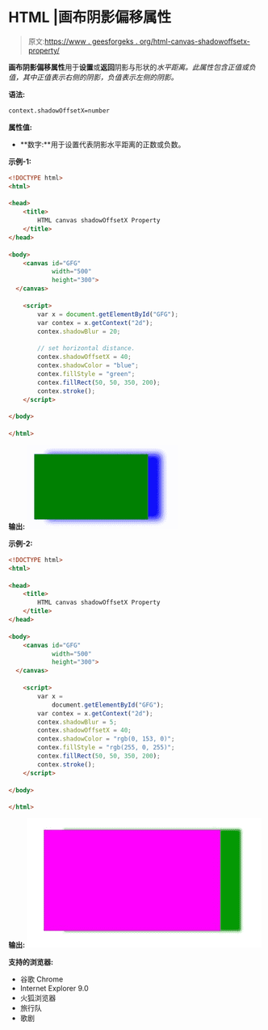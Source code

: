 # HTML |画布阴影偏移属性

> 原文:[https://www . geesforgeks . org/html-canvas-shadowoffsetx-property/](https://www.geeksforgeeks.org/html-canvas-shadowoffsetx-property/)

**画布阴影偏移属性**用于**设置**或**返回**阴影与形状的*水平距离。此属性包含正值或负值，其中正值表示右侧的阴影，负值表示左侧的阴影。*

**语法:**

```html
context.shadowOffsetX=number
```

**属性值:**

*   **数字:**用于设置代表阴影水平距离的正数或负数。

**示例-1:**

```html
<!DOCTYPE html>
<html>

<head>
    <title>
        HTML canvas shadowOffsetX Property
    </title>
</head>

<body>
    <canvas id="GFG"
            width="500"
            height="300">
  </canvas>

    <script>
        var x = document.getElementById("GFG");
        var contex = x.getContext("2d");
        contex.shadowBlur = 20;

        // set horizontal distance.
        contex.shadowOffsetX = 40;
        contex.shadowColor = "blue";
        contex.fillStyle = "green";
        contex.fillRect(50, 50, 350, 200);
        contex.stroke();
    </script>

</body>

</html>
```

**输出:**
![](img/ee0f8adbc8746541958a88b8ec97f65a.png)

**示例-2:**

```html
<!DOCTYPE html>
<html>

<head>
    <title>
        HTML canvas shadowOffsetX Property
    </title>
</head>

<body>
    <canvas id="GFG"
            width="500"
            height="300">
  </canvas>

    <script>
        var x = 
            document.getElementById("GFG");
        var contex = x.getContext("2d");
        contex.shadowBlur = 5;
        contex.shadowOffsetX = 40;
        contex.shadowColor = "rgb(0, 153, 0)";
        contex.fillStyle = "rgb(255, 0, 255)";
        contex.fillRect(50, 50, 350, 200);
        contex.stroke();
    </script>

</body>

</html>
```

**输出:**
![](img/42830bf23471f81365ac0fd884deb66e.png)

**支持的浏览器:**

*   谷歌 Chrome
*   Internet Explorer 9.0
*   火狐浏览器
*   旅行队
*   歌剧